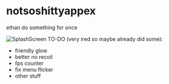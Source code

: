 # notsoshittyappex
ethan do something for once



![SplashScreen](https://user-images.githubusercontent.com/61484571/149281148-7f6398c2-ddf1-4d93-a386-070f4b0a3542.jpg)
TO-DO (very ired so maybe already did some):
- friendly glow
- better no recoil
- fps counter
- fix menu flicker
- other stuff
